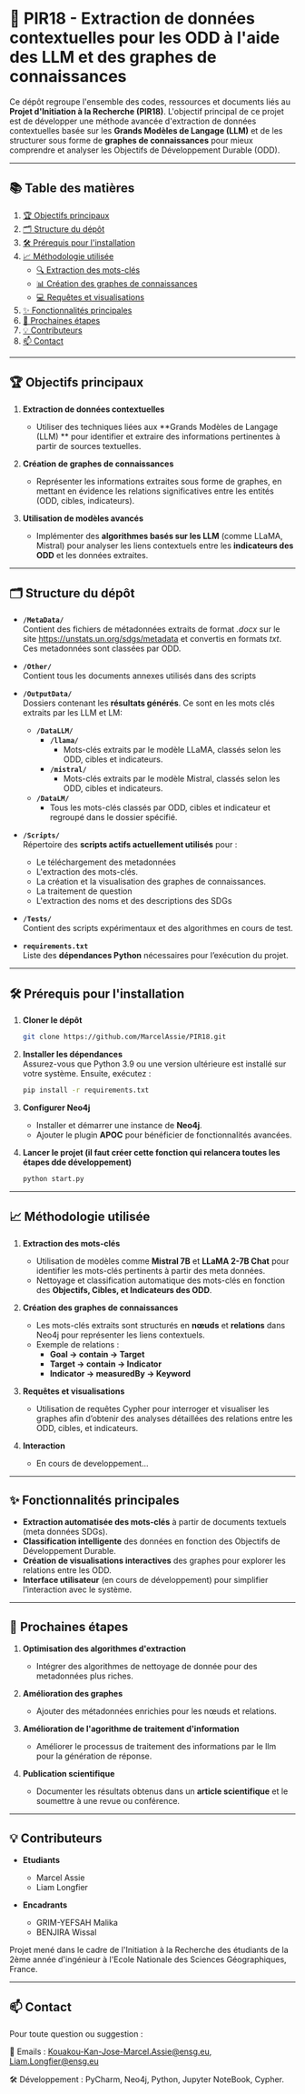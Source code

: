 # 🚀 **PIR18 - Extraction de données contextuelles pour les ODD à l'aide des LLM et des graphes de connaissances**  

Ce dépôt regroupe l'ensemble des codes, ressources et documents liés au **Projet d'Initiation à la Recherche (PIR18)**. L'objectif principal de ce projet est de développer une méthode avancée d'extraction de données contextuelles basée sur les **Grands Modèles de Langage (LLM)** et de les structurer sous forme de **graphes de connaissances** pour mieux comprendre et analyser les Objectifs de Développement Durable (ODD).  

---

## 📚 **Table des matières**

1. [🏆 Objectifs principaux](#-objectifs-principaux)  
2. [🗂️ Structure du dépôt](#️-structure-du-dépot)  
3. [🛠️ Prérequis pour l'installation](#️-prérequis-pour-linstallation)  
4. [📈 Méthodologie utilisée](#-méthodologie-utilisée)  
   - [🔍 Extraction des mots-clés](#-extraction-des-mots-clés)  
   - [📊 Création des graphes de connaissances](#-création-des-graphes-de-connaissances)  
   - [💻 Requêtes et visualisations](#-requêtes-et-visualisations)  
5. [✨ Fonctionnalités principales](#-fonctionnalités-principales)  
6. [🚀 Prochaines étapes](#-prochaines-étapes)  
7. [💡 Contributeurs](#-contributeurs)  
8. [📫 Contact](#-contact)  

---

## 🏆 **Objectifs principaux**  

1. **Extraction de données contextuelles**  
   - Utiliser des techniques liées aux **Grands Modèles de Langage (LLM) ** pour identifier et extraire des informations pertinentes à partir de sources textuelles.  

2. **Création de graphes de connaissances**  
   - Représenter les informations extraites sous forme de graphes, en mettant en évidence les relations significatives entre les entités (ODD, cibles, indicateurs).  

3. **Utilisation de modèles avancés**  
   - Implémenter des **algorithmes basés sur les LLM** (comme LLaMA, Mistral) pour analyser les liens contextuels entre les **indicateurs des ODD** et les données extraites.  

---

## 🗂️ **Structure du dépôt**  


- **`/MetaData/`**  
  Contient des fichiers de métadonnées extraits de format _.docx_ sur le site https://unstats.un.org/sdgs/metadata et convertis en formats _txt_. Ces metadonnées sont classées par ODD.

- **`/Other/`**  
  Contient tous les documents annexes utilisés dans des scripts 

- **`/OutputData/`**  
  Dossiers contenant les **résultats générés**. Ce sont en les mots clés extraits par les LLM et LM: 

  - **`/DataLLM/`**
    - **`/llama/`**
        - Mots-clés extraits par le modèle LLaMA, classés selon les ODD, cibles et indicateurs.
    - **`/mistral/`**
        - Mots-clés extraits par le modèle Mistral, classés selon les ODD, cibles et indicateurs.
  - **`/DataLM/`**
    - Tous les mots-clés classés par ODD, cibles et indicateur et regroupé dans le dossier spécifié.  

- **`/Scripts/`**  
  Répertoire des **scripts actifs actuellement utilisés** pour :  
    - Le téléchargement des metadonnées
    - L'extraction des mots-clés.  
    - La création et la visualisation des graphes de connaissances.  
    - La traitement de question
    - L'extraction des noms et des descriptions des SDGs

- **`/Tests/`**  
  Contient des scripts expérimentaux et des algorithmes en cours de test.  

- **`requirements.txt`**  
  Liste des **dépendances Python** nécessaires pour l’exécution du projet.  

---

## 🛠️ **Prérequis pour l'installation**  

1. **Cloner le dépôt**  
   ```bash  
   git clone https://github.com/MarcelAssie/PIR18.git
   ```  

2. **Installer les dépendances**  
   Assurez-vous que Python 3.9 ou une version ultérieure est installé sur votre système. Ensuite, exécutez :  
   ```bash  
   pip install -r requirements.txt  
   ```  

3. **Configurer Neo4j**  
   - Installer et démarrer une instance de **Neo4j**.  
   - Ajouter le plugin **APOC** pour bénéficier de fonctionnalités avancées.  

4. **Lancer le projet (il faut créer cette fonction qui relancera toutes les étapes dde développement)**  
   ```bash  
   python start.py  
   ```
---

## 📈 **Méthodologie utilisée**  

1. **Extraction des mots-clés**  
   - Utilisation de modèles comme **Mistral 7B** et **LLaMA 2-7B Chat** pour identifier les mots-clés pertinents à partir des meta données.  
   - Nettoyage et classification automatique des mots-clés en fonction des **Objectifs, Cibles, et Indicateurs des ODD**.  

2. **Création des graphes de connaissances**  
   - Les mots-clés extraits sont structurés en **nœuds** et **relations** dans Neo4j pour représenter les liens contextuels.  
   - Exemple de relations :  
     - **Goal → contain → Target**  
     - **Target → contain → Indicator**  
     - **Indicator → measuredBy → Keyword**  

3. **Requêtes et visualisations**  
   - Utilisation de requêtes Cypher pour interroger et visualiser les graphes afin d’obtenir des analyses détaillées des relations entre les ODD, cibles, et indicateurs.
   
4. **Interaction**  
   - En cours de developpement...

---

## ✨ **Fonctionnalités principales**  

- **Extraction automatisée des mots-clés** à partir de documents textuels (meta données SDGs).  
- **Classification intelligente** des données en fonction des Objectifs de Développement Durable.  
- **Création de visualisations interactives** des graphes pour explorer les relations entre les ODD.  
- **Interface utilisateur** (en cours de développement) pour simplifier l’interaction avec le système.  

---

## 🚀 **Prochaines étapes**  

1. **Optimisation des algorithmes d'extraction**  
   - Intégrer des algorithmes de nettoyage de donnée pour des metadonnées plus riches.  

2. **Amélioration des graphes**  
   - Ajouter des métadonnées enrichies pour les nœuds et relations. 
   
3. **Amélioration de l'agorithme de traitement d'information**  
   - Améliorer le processus de traitement des informations par le llm pour la génération de réponse.  

4. **Publication scientifique**  
   - Documenter les résultats obtenus dans un **article scientifique** et le soumettre à une revue ou conférence.  

---

## 💡 **Contributeurs**

- **Etudiants**
  - Marcel Assie
  - Liam Longfier
  

- **Encadrants**
  - GRIM-YEFSAH Malika 
  - BENJIRA Wissal

Projet mené dans le cadre de l'Initiation à la Recherche des étudiants de la 2ème année d'ingénieur à l'Ecole Nationale des Sciences Géographiques, France.

---

## 📫 **Contact**  

Pour toute question ou suggestion :  

📧 Emails : Kouakou-Kan-Jose-Marcel.Assie@ensg.eu, Liam.Longfier@ensg.eu

🛠️ Développement : PyCharm, Neo4j, Python, Jupyter NoteBook, Cypher.  

